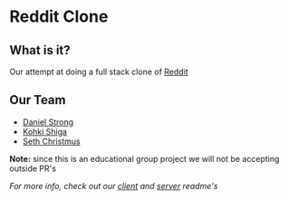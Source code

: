 # Reddit Clone

## What is it?

Our attempt at doing a full stack clone of [Reddit](https://www.reddit.com)

## Our Team

- [Daniel Strong](https://github.com/dastrong)
- [Kohki Shiga](https://github.com/Saggitarie)
- [Seth Christmus](https://github.com/beboptank)

**Note:** since this is an educational group project we will not be accepting outside PR's

_For more info, check out our [client](https://github.com/chingu-voyages/v13-bears-team-04/blob/master/client) and [server](https://github.com/chingu-voyages/v13-bears-team-04/blob/master/api-server) readme's_
